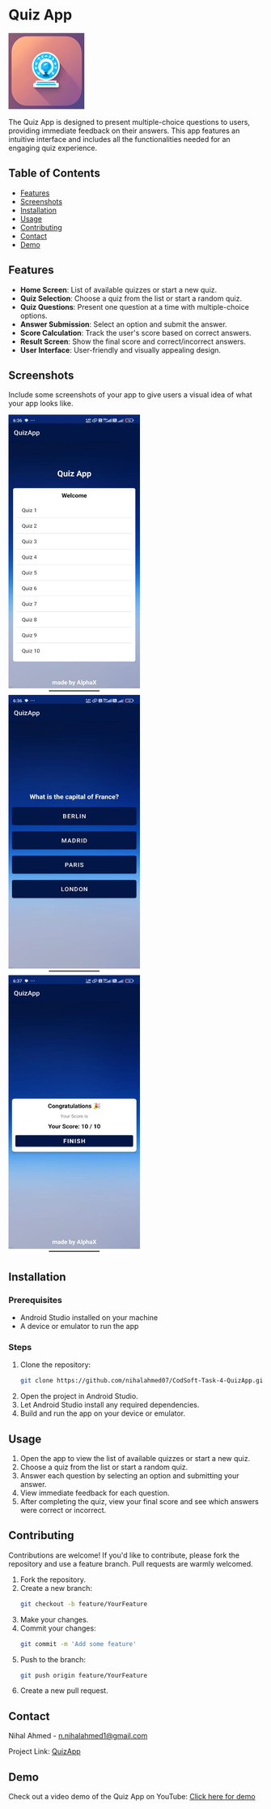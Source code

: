 # Quiz App

<img src="app/src/main/java/com/alphax/quizapp/playstore-icon.png" alt="Logo" width="150" height="150">

The Quiz App is designed to present multiple-choice questions to users, providing immediate feedback on their answers. This app features an intuitive interface and includes all the functionalities needed for an engaging quiz experience.

## Table of Contents

- [Features](#features)
- [Screenshots](#screenshots)
- [Installation](#installation)
- [Usage](#usage)
- [Contributing](#contributing)
- [Contact](#contact)
- [Demo](#demo)

## Features

- **Home Screen**: List of available quizzes or start a new quiz.
- **Quiz Selection**: Choose a quiz from the list or start a random quiz.
- **Quiz Questions**: Present one question at a time with multiple-choice options.
- **Answer Submission**: Select an option and submit the answer.
- **Score Calculation**: Track the user's score based on correct answers.
- **Result Screen**: Show the final score and correct/incorrect answers.
- **User Interface**: User-friendly and visually appealing design.

## Screenshots

Include some screenshots of your app to give users a visual idea of what your app looks like.

<div>
    <img src="images/img_3.jpg" alt="Home" width="260" height="550">
    <img src="images/img_2.jpg" alt="Home" width="260" height="550">
    <img src="images/img_1.jpg" alt="Home" width="260" height="550">
</div>

## Installation

### Prerequisites

- Android Studio installed on your machine
- A device or emulator to run the app

### Steps

1. Clone the repository:
    ```bash
    git clone https://github.com/nihalahmed07/CodSoft-Task-4-QuizApp.git
    ```
2. Open the project in Android Studio.
3. Let Android Studio install any required dependencies.
4. Build and run the app on your device or emulator.

## Usage

1. Open the app to view the list of available quizzes or start a new quiz.
2. Choose a quiz from the list or start a random quiz.
3. Answer each question by selecting an option and submitting your answer.
4. View immediate feedback for each question.
5. After completing the quiz, view your final score and see which answers were correct or incorrect.

## Contributing

Contributions are welcome! If you'd like to contribute, please fork the repository and use a feature branch. Pull requests are warmly welcomed.

1. Fork the repository.
2. Create a new branch:
    ```bash
    git checkout -b feature/YourFeature
    ```
3. Make your changes.
4. Commit your changes:
    ```bash
    git commit -m 'Add some feature'
    ```
5. Push to the branch:
    ```bash
    git push origin feature/YourFeature
    ```
6. Create a new pull request.

## Contact

Nihal Ahmed - [n.nihalahmed1@gmail.com](mailto:n.nihalahmed1@gmail.com)

Project Link: [QuizApp](https://github.com/nihalahmed07/CodSoft-Task-4-QuizApp.git)

## Demo

Check out a video demo of the Quiz App on YouTube: [Click here for demo](https://www.youtube.com/link_to_quiz_app_demo)
